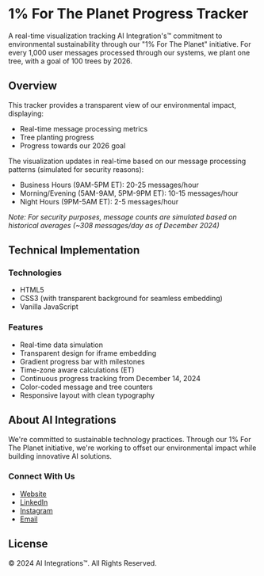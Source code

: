 # 1% For The Planet Progress Tracker

A real-time visualization tracking AI Integration's™ commitment to environmental sustainability through our "1% For The Planet" initiative. For every 1,000 user messages processed through our systems, we plant one tree, with a goal of 100 trees by 2026.

## Overview

This tracker provides a transparent view of our environmental impact, displaying:
- Real-time message processing metrics
- Tree planting progress
- Progress towards our 2026 goal

The visualization updates in real-time based on our message processing patterns (simulated for security reasons):

- Business Hours (9AM-5PM ET): 20-25 messages/hour
- Morning/Evening (5AM-9AM, 5PM-9PM ET): 10-15 messages/hour
- Night Hours (9PM-5AM ET): 2-5 messages/hour

*Note: For security purposes, message counts are simulated based on historical averages (~308 messages/day as of December 2024)*

## Technical Implementation

### Technologies
- HTML5
- CSS3 (with transparent background for seamless embedding)
- Vanilla JavaScript

### Features
- Real-time data simulation
- Transparent design for iframe embedding
- Gradient progress bar with milestones
- Time-zone aware calculations (ET)
- Continuous progress tracking from December 14, 2024
- Color-coded message and tree counters
- Responsive layout with clean typography

## About AI Integrations

We're committed to sustainable technology practices. Through our 1% For The Planet initiative, we're working to offset our environmental impact while building innovative AI solutions.

### Connect With Us
- [Website](https://aiintegrations.tech)
- [LinkedIn](https://www.linkedin.com/company/ai-integrations/)
- [Instagram](https://www.instagram.com/aiintegrations.tech/)
- [Email](mailto:spencer@aiintegrations.tech)

## License
© 2024 AI Integrations™. All Rights Reserved.
